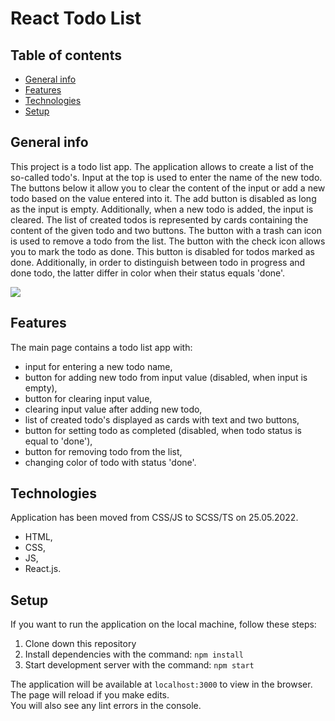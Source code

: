 # React Todo List

## Table of contents

- [General info](#general-info)
- [Features](#features)
- [Technologies](#technologies)
- [Setup](#setup)

## General info

This project is a todo list app. The application allows to create a list of the so-called todo's.
Input at the top is used to enter the name of the new todo. The buttons below it allow you to clear the content of the input or add a new todo based on the value entered into it. The add button is disabled as long as the input is empty. Additionally, when a new todo is added, the input is cleared.
The list of created todos is represented by cards containing the content of the given todo and two buttons.
The button with a trash can icon is used to remove a todo from the list. The button with the check icon allows you to mark the todo as done. This button is disabled for todos marked as done. Additionally, in order to distinguish between todo in progress and done todo, the latter differ in color when their status equals 'done'.

<img src="https://res.cloudinary.com/dox1tzpb0/image/upload/v1644339044/todo_l8esa0.jpg">

## Features

The main page contains a todo list app with:

- input for entering a new todo name,
- button for adding new todo from input value (disabled, when input is empty),
- button for clearing input value,
- clearing input value after adding new todo,
- list of created todo's displayed as cards with text and two buttons,
- button for setting todo as completed (disabled, when todo status is equal to 'done'),
- button for removing todo from the list,
- changing color of todo with status 'done'.

## Technologies

Application has been moved from CSS/JS to SCSS/TS on 25.05.2022.

- HTML,
- CSS,
- JS,
- React.js.

## Setup

If you want to run the application on the local machine, follow these steps:

1. Clone down this repository
2. Install dependencies with the command: `npm install`
3. Start development server with the command: `npm start`

The application will be available at `localhost:3000` to view in the browser.
The page will reload if you make edits.\
You will also see any lint errors in the console.
